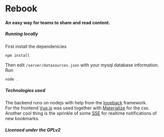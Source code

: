 # Rebook

#### An easy way for teams to share and read content.

##### Running locally
First install the dependenicies
```javascript
npm install
```
Then edit `/server/datasources.json` with your mysql database information.  
Run
```javascript
node .
```

##### Technologies used
The backend runs on nodejs with help from the [loopback](http://loopback.io/) framework.  
For the frontend [Vue.js](http://vuejs.org/) was used together with [Materialize](http://materializecss.com/) for the css.  
Another cool thing is the sprinkle of some [SSE](https://en.wikipedia.org/wiki/Server-sent_events) for realtime notifications of new bookmarks.


##### Licensed under the GPLv2
